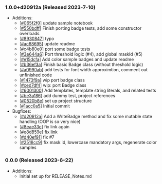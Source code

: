 ### 1.0.0+d20912a (Released 2023-7-10)
* Additions:
    * [[#065f2f0](https://github.com/kMutagene/AnyBadge.NET/commit/065f2f0c4a6f31963243728a153cab43eedece0b)] update sample notebook
    * [[#550bdff](https://github.com/kMutagene/AnyBadge.NET/commit/550bdff8afa36cd9e407587f6cf3d39c89374680)] Finish porting badge tests, add some constructor overloads
    * [[#8930847](https://github.com/kMutagene/AnyBadge.NET/commit/89308471468bd39dd458be6cca7b1af349f88882)] typo
    * [[#ac88695](https://github.com/kMutagene/AnyBadge.NET/commit/ac886958302b79a64d49efdb8caa51209cb6aeee)] update readme
    * [[#c4b80e0](https://github.com/kMutagene/AnyBadge.NET/commit/c4b80e0c4572805fce795eb6401822b6ce6f530c)] port some badge tests
    * [[#3e644a6](https://github.com/kMutagene/AnyBadge.NET/commit/3e644a6dabf01d2e877b7406652a652bdca32022)] Port threshold logic (#4), add global maskId (#5)
    * [[#e15dcfa](https://github.com/kMutagene/AnyBadge.NET/commit/e15dcfa91f6299639ef0ec894a06c0dbb14c9847)] Add color sample badges and update readme
    * [[#b36ef3a](https://github.com/kMutagene/AnyBadge.NET/commit/b36ef3ab8d319c8010ce034b0c4ca5d6296db4b5)] Finish basic Badge class (without threshold logic)
    * [[#a0990ab](https://github.com/kMutagene/AnyBadge.NET/commit/a0990ab680c4a36f03a77e4bcc57ed5d05d6fcd2)] add tests for font width approximtion, comment out unfinished code
    * [[#1473f9a](https://github.com/kMutagene/AnyBadge.NET/commit/1473f9a26f749d68272f90a0a55dfac6686d4c67)] wip port badge class
    * [[#ced7df4](https://github.com/kMutagene/AnyBadge.NET/commit/ced7df442092dc1ccd3b59e29e9a454c8c46c21c)] wip: port Badge class
    * [[#6001300](https://github.com/kMutagene/AnyBadge.NET/commit/6001300025eeeb879bec7db81a951d3eaeec7c7b)] Add templates, template string literals, and related tests
    * [[#be3a186](https://github.com/kMutagene/AnyBadge.NET/commit/be3a1860b6f47acf895ccc7985caa9de7f4837e5)] add dummy test, project references
    * [[#0520b8e](https://github.com/kMutagene/AnyBadge.NET/commit/0520b8ec71c6cecc44484a23873b72cb76ca7bcc)] set up project structure
    * [[#1acc0a5](https://github.com/kMutagene/AnyBadge.NET/commit/1acc0a5386b2ae198fdd206e628743fdf90d50ab)] Initial commit
* Bugfixes:
    * [[#d20912a](https://github.com/kMutagene/AnyBadge.NET/commit/d20912ab6ef9d2b4d74bc7f68ba64583592b6ec5)] Add a WriteBadge method and fix some mutable state handling (OOP is so very nice)
    * [[#8eae33c](https://github.com/kMutagene/AnyBadge.NET/commit/8eae33c72539b76c74749fcd3820d3c5511f1133)] fix link again
    * [[#e8d859e](https://github.com/kMutagene/AnyBadge.NET/commit/e8d859e4522687d6d157499675e34b6b20c5d8c4)] fix link
    * [[#d40ef91](https://github.com/kMutagene/AnyBadge.NET/commit/d40ef913c15fab8bf02726edc78ecd9e951f39b7)] fix #7
    * [[#2518cc9](https://github.com/kMutagene/AnyBadge.NET/commit/2518cc94f28a271618701036ad316ca57cc2f1b2)] fix mask id, lowercase mandatory args, regenerate color samples

### 0.0.0 (Released 2023-6-22)
* Additions:
    * Initial set up for RELEASE_Notes.md

